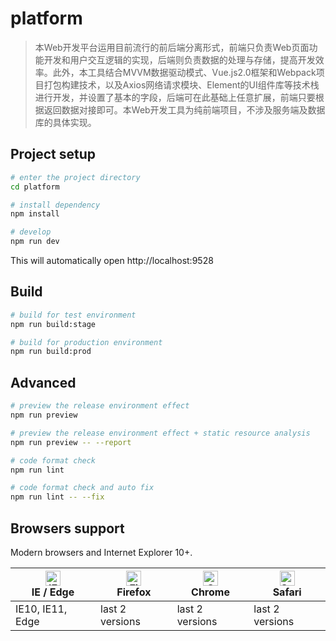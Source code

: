# platform

> 本Web开发平台运用目前流行的前后端分离形式，前端只负责Web页面功能开发和用户交互逻辑的实现，后端则负责数据的处理与存储，提高开发效率。此外，本工具结合MVVM数据驱动模式、Vue.js2.0框架和Webpack项目打包构建技术，以及Axios网络请求模块、Element的UI组件库等技术栈进行开发，并设置了基本的字段，后端可在此基础上任意扩展，前端只要根据返回数据对接即可。本Web开发工具为纯前端项目，不涉及服务端及数据库的具体实现。



## Project setup

```bash
# enter the project directory
cd platform

# install dependency
npm install

# develop
npm run dev
```

This will automatically open http://localhost:9528

## Build

```bash
# build for test environment
npm run build:stage

# build for production environment
npm run build:prod
```

## Advanced

```bash
# preview the release environment effect
npm run preview

# preview the release environment effect + static resource analysis
npm run preview -- --report

# code format check
npm run lint

# code format check and auto fix
npm run lint -- --fix
```

## Browsers support

Modern browsers and Internet Explorer 10+.

| [<img src="https://raw.githubusercontent.com/alrra/browser-logos/master/src/edge/edge_48x48.png" alt="IE / Edge" width="24px" height="24px" />](http://godban.github.io/browsers-support-badges/)</br>IE / Edge | [<img src="https://raw.githubusercontent.com/alrra/browser-logos/master/src/firefox/firefox_48x48.png" alt="Firefox" width="24px" height="24px" />](http://godban.github.io/browsers-support-badges/)</br>Firefox | [<img src="https://raw.githubusercontent.com/alrra/browser-logos/master/src/chrome/chrome_48x48.png" alt="Chrome" width="24px" height="24px" />](http://godban.github.io/browsers-support-badges/)</br>Chrome | [<img src="https://raw.githubusercontent.com/alrra/browser-logos/master/src/safari/safari_48x48.png" alt="Safari" width="24px" height="24px" />](http://godban.github.io/browsers-support-badges/)</br>Safari |
| --------- | --------- | --------- | --------- |
| IE10, IE11, Edge| last 2 versions| last 2 versions| last 2 versions

